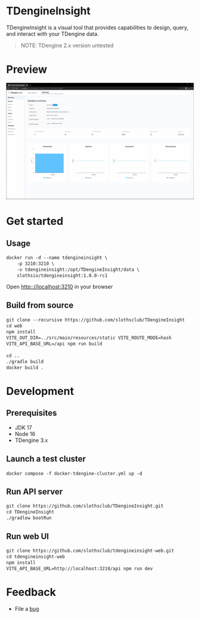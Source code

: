 # TDengineInsight

TDengineInsight is a visual tool that provides capabilities to design, query, and interact with your TDengine data.
> NOTE: TDengine 2.x version untested

# Preview

![screenshot preview](./.github/tdengineinsight_preview.gif)

# Get started

## Usage

```shell
docker run -d --name tdengineinsight \
    -p 3210:3210 \
    -v tdengineinsight:/opt/TDengineInsight/data \
    slothsio/tdengineinsight:1.0.0-rc1
```
Open [http:://localhost:3210](http:://localhost:3210) in your browser

## Build from source

```shell
git clone --recursive https://github.com/slothsclub/TDengineInsight
cd web
npm install
VITE_OUT_DIR=../src/main/resources/static VITE_ROUTE_MODE=hash VITE_API_BASE_URL=/api npm run build

cd ..
./gradle build
docker build .
```

# Development

## Prerequisites

* JDK 17
* Node 16
* TDengine 3.x

## Launch a test cluster

```shell
docker compose -f docker-tdengine-cluster.yml up -d
```

## Run API server
```shell
git clone https://github.com/slothsclub/TDengineInsight.git
cd TDengineInsight
./gradlew bootRun
```
## Run web UI
```shell
git clone https://github.com/slothsclub/tdengineinsight-web.git
cd tdengineinsight-web
npm install
VITE_API_BASE_URL=http://localhost:3210/api npm run dev
```

# Feedback

* File a [bug](https://github.com/slothsclub/TDengineInsight/issues)


